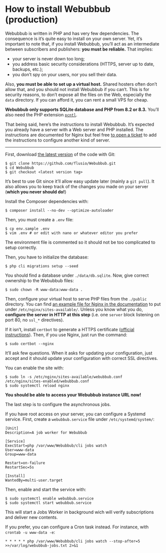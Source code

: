 # How to install Webubbub (production)

Webubbub is written in <abbr>PHP</abbr> and has very few dependencies. The consequence
is it’s quite easy to install on your own server. Yet, it’s important to note
that, if you install Webubbub, you’ll act as an intermediate between
subscribers and publishers: **you must be reliable.** That implies:

- your server is never down too long;
- you address basic security considerations (HTTPS, server up to date, backups,
  etc.);
- you don’t spy on your users, nor you sell their data.

Also, **you must be able to set up a virtual host.** Shared hosters often don’t
allow that, and you should not install Webubbub if you can’t. This is for
security reasons, to don’t expose all the files on the Web, especially the
`data` directory. If you can afford it, you can rent a small VPS for cheap.

**Webubbub only supports SQLite database and PHP from 8.2 or 8.3.**
You’ll also need the PHP extension [`pcntl`](https://www.php.net/manual/book.pcntl.php).

That being said, here’s the instructions to install Webubbub. It’s expected you
already have a server with a Web server and <abbr>PHP</abbr> installed. The
instructions are documented for Nginx but feel free [to open a
ticket](https://github.com/flusio/Webubbub/issues/new) to add the instructions
to configure another kind of server.

---

First, download [the latest version](https://github.com/flusio/Webubbub/releases/latest)
of the code with Git:

```console
$ git clone https://github.com/flusio/Webubbub.git
$ cd Webubbub
$ git checkout <latest version tag>
```

It’s best to use Git since it’ll allow easy update later (mainly a `git pull`).
It also allows you to keep track of the changes you made on your server
(**which you never should do!**)

Install the Composer dependencies with:

```console
$ composer install --no-dev --optimize-autoloader
```

Then, you must create a `.env` file:

```console
$ cp env.sample .env
$ vim .env # or edit with nano or whatever editor you prefer
```

The environment file is commented so it should not be too complicated to setup
correctly.

Then, you have to initialize the database:

```console
$ php cli migrations setup --seed
```

You should find a database under `./data/db.sqlite`. Now, give correct
ownership to the Webubbub files:

```console
$ sudo chown -R www-data:www-data .
```

Then, configure your virtual host to serve PHP files from the `./public`
directory. You can find [an example file for Nginx in the documentation](./webubbub.nginx.conf)
to put under `/etc/nginx/sites-available/`. Unless you know what you do,
**configure the server in HTTP at this step** (i.e. one `server` block
listening on port 80, no `ssl_*` directives).

If it isn’t, install `certbot` to generate a HTTPS certificate ([official
instructions](https://certbot.eff.org/)). Then, if you use Nginx, just run the
command:

```console
$ sudo certbot --nginx
```

It’ll ask few questions. When it asks for updating your configuration, just
accept and it should update your configuration with correct SSL directives.

You can enable the site with:

```console
$ sudo ln -s /etc/nginx/sites-available/webubbub.conf /etc/nginx/sites-enabled/webubbub.conf
$ sudo systemctl reload nginx
```

**You should be able to access your Webubbub instance URL now!**

The last step is to configure the asynchronous jobs.

If you have root access on your server, you can configure a Systemd service.
First, create a `webubbub.service` file under `/etc/systemd/system/`:

```systemd
[Unit]
Description=A job worker for Webubbub

[Service]
ExecStart=php /var/www/Webubbub/cli jobs watch
User=www-data
Group=www-data

Restart=on-failure
RestartSec=5s

[Install]
WantedBy=multi-user.target
```

Then, enable and start the service with:

```console
$ sudo systemctl enable webubbub.service
$ sudo systemctl start webubbub.service
```

This will start a Jobs Worker in background wich will verify subscriptions and deliver new contents.

If you prefer, you can configure a Cron task instead.
For instance, with `crontab -u www-data -e`:

```cron
* * * * * php /var/www/Webubbub/cli jobs watch --stop-after=5 >>/var/log/webubbub-jobs.txt 2>&1
```
